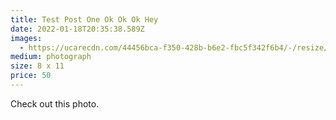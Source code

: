 ```yaml
---
title: Test Post One Ok Ok Ok Hey
date: 2022-01-18T20:35:38.589Z
images:
  - https://ucarecdn.com/44456bca-f350-428b-b6e2-fbc5f342f6b4/-/resize/200x/
medium: photograph
size: 8 x 11
price: 50
---
```


Check out this photo.
